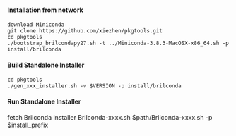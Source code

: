 #### Installation from network
```
download Miniconda
git clone https://github.com/xiezhen/pkgtools.git
cd pkgtools
./bootstrap_brilcondapy27.sh -t ../Miniconda-3.8.3-MacOSX-x86_64.sh -p install/brilconda
```
#### Build Standalone Installer

```
cd pkgtools
./gen_xxx_installer.sh -v $VERSION -p install/brilconda 
```

#### Run Standalone Installer
fetch Brilconda installer Brilconda-xxxx.sh
$path/Brilconda-xxxx.sh -p $install_prefix
